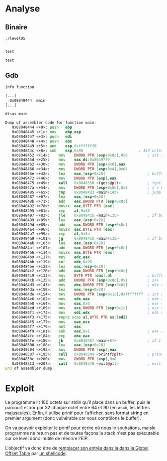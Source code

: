 # Analyse

## Binaire

`./level05`
```

```
`test`
```
test
```
## Gdb

`info function`
```asm
[...]
  0x08048444  main
[...]
```

`disas main`
```asm
Dump of assembler code for function main:
   0x08048444 <+0>:	push   ebp
   0x08048445 <+1>:	mov    ebp,esp
   0x08048447 <+3>:	push   edi
   0x08048448 <+4>:	push   ebx
   0x08048449 <+5>:	and    esp,0xfffffff0
   0x0804844c <+8>:	sub    esp,0x90                         ; 144 octets pour la stack
   0x08048452 <+14>:	mov    DWORD PTR [esp+0x8c],0x0         ; int i @ esp+0x8c = 0
   0x0804845d <+25>:	mov    eax,ds:0x80497f0
   0x08048462 <+30>:	mov    DWORD PTR [esp+0x8],eax
   0x08048466 <+34>:	mov    DWORD PTR [esp+0x4],0x64
   0x0804846e <+42>:	lea    eax,[esp+0x28]                   ; buffer @ 0x+28
   0x08048472 <+46>:	mov    DWORD PTR [esp],eax
   0x08048475 <+49>:	call   0x8048350 <fgets@plt>            ; fgets(buffer, 100, stdin);
   0x0804847a <+54>:	mov    DWORD PTR [esp+0x8c],0x0         ; i = 0
   0x08048485 <+65>:	jmp    0x80484d3 <main+143>             ; jump <+143>
   0x08048487 <+67>:	lea    eax,[esp+0x28]
   0x0804848b <+71>:	add    eax,DWORD PTR [esp+0x8c]
   0x08048492 <+78>:	movzx  eax,BYTE PTR [eax]
   0x08048495 <+81>:	cmp    al,0x40
   0x08048497 <+83>:	jle    0x80484cb <main+135>             ; if buffer[i] <= 64: jump <+135>
   0x08048499 <+85>:	lea    eax,[esp+0x28]
   0x0804849d <+89>:	add    eax,DWORD PTR [esp+0x8c]
   0x080484a4 <+96>:	movzx  eax,BYTE PTR [eax]
   0x080484a7 <+99>:	cmp    al,0x5a
   0x080484a9 <+101>:	jg     0x80484cb <main+135>             ; if buffer[i] > 90:  jump <+135>
   0x080484ab <+103>:	lea    eax,[esp+0x28]
   0x080484af <+107>:	add    eax,DWORD PTR [esp+0x8c]
   0x080484b6 <+114>:	movzx  eax,BYTE PTR [eax]
   0x080484b9 <+117>:	mov    edx,eax
   0x080484bb <+119>:	xor    edx,0x20
   0x080484be <+122>:	lea    eax,[esp+0x28]
   0x080484c2 <+126>:	add    eax,DWORD PTR [esp+0x8c]
   0x080484c9 <+133>:	mov    BYTE PTR [eax],dl                ; buffer[i] = buffer[i] ^ 32
   0x080484cb <+135>:	add    DWORD PTR [esp+0x8c],0x1         ; i++
   0x080484d3 <+143>:	mov    ebx,DWORD PTR [esp+0x8c]         ; ebx = i
   0x080484da <+150>:	lea    eax,[esp+0x28]
   0x080484de <+154>:	mov    DWORD PTR [esp+0x1c],0xffffffff  ; int a @ esp+01xc = -1
   0x080484e6 <+162>:	mov    edx,eax                          ; edx = buffer
   0x080484e8 <+164>:	mov    eax,0x0                          ; eax = 0
   0x080484ed <+169>:	mov    ecx,DWORD PTR [esp+0x1c]         ; ecx = a = -1
   0x080484f1 <+173>:	mov    edi,edx                          ; edi = buffer
   0x080484f3 <+175>:	repnz scas al,BYTE PTR es:[edi]
   0x080484f5 <+177>:	mov    eax,ecx
   0x080484f7 <+179>:	not    eax
   0x080484f9 <+181>:	sub    eax,0x1                          ; eax = strlen(buffer)
   0x080484fc <+184>:	cmp    ebx,eax
   0x080484fe <+186>:	jb     0x8048487 <main+67>              ; if i < strlen(buffer):  jump <+67> (boucle)
   0x08048500 <+188>:	lea    eax,[esp+0x28]
   0x08048504 <+192>:	mov    DWORD PTR [esp],eax
   0x08048507 <+195>:	call   0x8048340 <printf@plt>           ; printf(buffer);
   0x0804850c <+200>:	mov    DWORD PTR [esp],0x0
   0x08048513 <+207>:	call   0x8048370 <exit@plt>             ; exit(0);
End of assembler dump.
```

# Exploit

Le programme lit 100 octets sur stdin qu'il place dans un buffer, puis le parcourt et xor par 32 chaque octet entre 64 et 90 (en ascii, les lettres majuscules).
Enfin, il utilise printf pour l'afficher, sans format string en premier argument (donc vulnérable car nous contrôlons le buffer).

On va pouvoir exploiter le printf pour écrire où nous le souhaitons, maisle programme ne return pas et de toutes façons la stack n'est pas exécutable sur ce level donc inutile de réécrire l'EIP.

L'objectif va donc être de [remplacer son entrée dans la dans la Global Offset Table](https://axcheron.github.io/exploit-101-format-strings/) par [un shellcode](https://www.exploit-db.com/exploits/42428).
